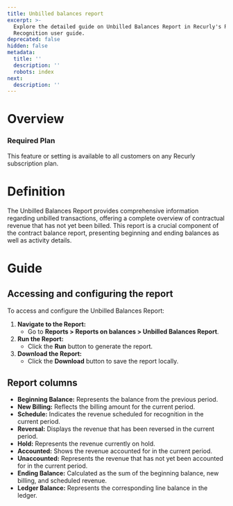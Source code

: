 ```yaml
---
title: Unbilled balances report
excerpt: >-
  Explore the detailed guide on Unbilled Balances Report in Recurly's Revenue
  Recognition user guide.
deprecated: false
hidden: false
metadata:
  title: ''
  description: ''
  robots: index
next:
  description: ''
---
```

# Overview

### Required Plan

This feature or setting is available to all customers on any Recurly subscription plan.

# Definition

The Unbilled Balances Report provides comprehensive information regarding unbilled transactions, offering a complete overview of contractual revenue that has not yet been billed. This report is a crucial component of the contract balance report, presenting beginning and ending balances as well as activity details.

# Guide

## Accessing and configuring the report

To access and configure the Unbilled Balances Report:

1. **Navigate to the Report:**
   * Go to **Reports > Reports on balances > Unbilled Balances Report**.
2. **Run the Report:**
   * Click the **Run** button to generate the report.
3. **Download the Report:**
   * Click the **Download** button to save the report locally.

## Report columns

* **Beginning Balance:** Represents the balance from the previous period.
* **New Billing:** Reflects the billing amount for the current period.
* **Schedule:** Indicates the revenue scheduled for recognition in the current period.
* **Reversal:** Displays the revenue that has been reversed in the current period.
* **Hold:** Represents the revenue currently on hold.
* **Accounted:** Shows the revenue accounted for in the current period.
* **Unaccounted:** Represents the revenue that has not yet been accounted for in the current period.
* **Ending Balance:** Calculated as the sum of the beginning balance, new billing, and scheduled revenue.
* **Ledger Balance:** Represents the corresponding line balance in the ledger.